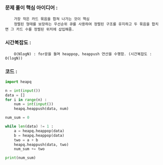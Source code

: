 ### 문제 풀이 핵심 아이디어 :
        가장 작은 카드 묶음을 합쳐 나가는 것이 핵심
        정렬된 형태를 보장하는 우선순위 큐를 사용하여 정렬된 구조를 유지하고 두 묶음을 합치면 그 카드 수를 정렬된 위치에 삽입해줌.

### 시간복잡도 :    
        O(NlogN) : for문을 돌며 heappop, heappush 연산을 수행함. (시간복잡도 : O(logN))

### 코드 :
```python
import heapq

n = int(input())
data = []
for i in range(n) :
    num = int(input())
    heapq.heappush(data, num)

num_sum = 0

while len(data) != 1 :
    a = heapq.heappop(data)
    b = heapq.heappop(data)
    two = a + b
    heapq.heappush(data, two)
    num_sum += two

print(num_sum)
```
